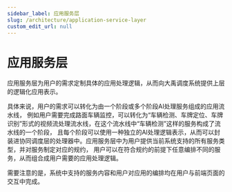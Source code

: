 ```yaml
---
sidebar_label: 应用服务层
slug: /architecture/application-service-layer
custom_edit_url: null
---
```


# 应用服务层

应用服务层为用户的需求定制具体的应用处理逻辑，从而向大禹调度系统提供上层的逻辑化应用表示。

具体来说，用户的需求可以转化为由一个阶段或多个阶段AI处理服务组成的应用流水线，
例如用户需要完成路面车辆监控，可以转化为“车辆检测、车牌定位、车牌识别”形式的视频流处理流水线，在这个流水线中“车辆检测”这样的服务构成了流水线的一个阶段，
且每个阶段可以使用一种独立的AI处理逻辑表示，从而可以封装进协同调度层的处理器中。应用服务层中为用户提供当前系统支持的所有服务类型，并对服务制定对应的规约，
用户可以在符合规约的前提下任意编排不同的服务，从而组合成用户需要的应用处理逻辑。

需要注意的是，系统中支持的服务内容和用户对应用的编排均在用户与前端页面的交互中完成。

